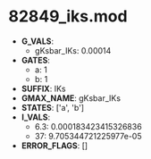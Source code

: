 # 82849_iks.mod

- **G_VALS**:
  - gKsbar_IKs: 0.00014
- **GATES**:
  - a: 1
  - b: 1
- **SUFFIX**: IKs
- **GMAX_NAME**: gKsbar_IKs
- **STATES**: ['a', 'b']
- **I_VALS**:
  - 6.3: 0.000183423415326836
  - 37: 9.705344721225977e-05
- **ERROR_FLAGS**: []
